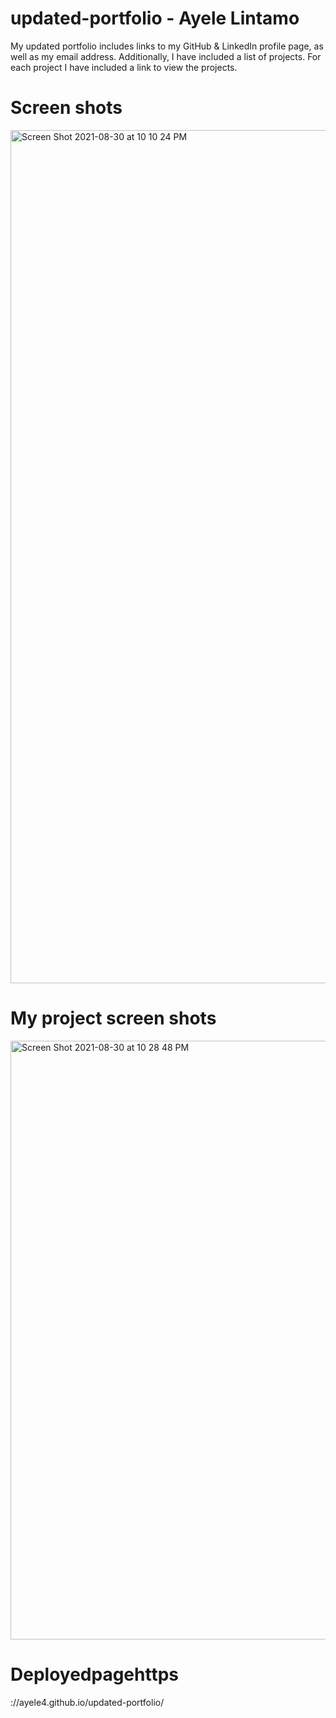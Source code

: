 # updated-portfolio - Ayele Lintamo

My updated portfolio includes links to my GitHub & LinkedIn profile page, as well as my email address. Additionally, I have included a list of projects.
For each project I have included a link to view the projects.

# Screen shots
<img width="1365" alt="Screen Shot 2021-08-30 at 10 10 24 PM" src="https://user-images.githubusercontent.com/84227686/131447010-2a95d369-8ffb-4be8-ab08-21b582803362.png">

# My project screen shots

<img width="958" alt="Screen Shot 2021-08-30 at 10 28 48 PM" src="https://user-images.githubusercontent.com/84227686/131447324-5f4b52d3-9ff1-4703-ba04-9db3c9024e73.png">

# Deployedpagehttps
://ayele4.github.io/updated-portfolio/


